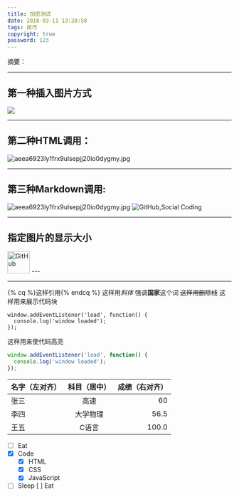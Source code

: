 ```yaml
---
title: 加密测试
date: 2018-03-11 13:28:58
tags: 技巧
copyright: true
password: 123
---
```


摘要：
<!--more-->
---
第一种插入图片方式
---
<img src="https://wx3.sinaimg.cn/mw690/aeea6923ly1frx9ulsepjj20io0dygmy.jpg" >

---
第二种HTML调用：
---
<img src="https://wx3.sinaimg.cn/mw690/aeea6923ly1frx9ulsepjj20io0dygmy.jpg" alt="aeea6923ly1frx9ulsepjj20io0dygmy.jpg" >

---
第三种Markdown调用:
---
![aeea6923ly1frx9ulsepjj20io0dygmy.jpg](https://wx3.sinaimg.cn/mw690/aeea6923ly1frx9ulsepjj20io0dygmy.jpg )
![](https://avatars2.githubusercontent.com/u/3265208?v=3&s=100 "GitHub,Social Coding")

---
指定图片的显示大小
---
<img src="https://avatars2.githubusercontent.com/u/3265208?v=3&s=100" alt="GitHub" title="GitHub,Social Coding" width="50" height="50" />
---

---
{% cq %}这样引用{% endcq %}
这样用*斜体*
强调**国家**这个词
~~这样用删除线~~
这样用来展示代码块
```
window.addEventListener('load', function() {
  console.log('window loaded');
});
```
这样用来使代码高亮
```js
window.addEventListener('load', function() {
  console.log('window loaded');
});
```
| 名字（左对齐） | 科目（居中） | 成绩（右对齐） |
| :---           | :---:        | ---:           |
| 张三           | 高速         | 60             |
| 李四           | 大学物理     | 56.5           |
| 王五           | C语言        | 100.0          | 
- [ ] Eat
- [x] Code
  - [x] HTML
  - [x] CSS
  - [x] JavaScript
- [ ] Sleep
[ ] Eat